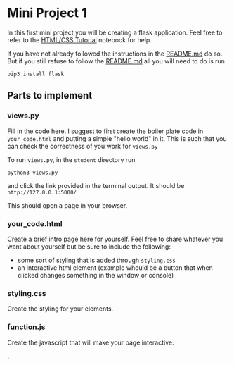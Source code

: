 # Mini Project 1

In this first mini project you will be creating a flask application. 
Feel free to refer to the [HTML/CSS Tutorial](https://ritzy-acrylic-cd6.notion.site/Hyperlinks-Web-Dev-Tutorial-9bfd70a08412410b8c01b0e0b4721330) notebook for help.

If you have not already followed the instructions in the [README.md](https://github.com/pioneers/shepherd-onboarding/blob/solution-su2021/README.md) do so.
But if you still refuse to follow the [README.md](https://github.com/pioneers/shepherd-onboarding/blob/solution-su2021/README.md) all you will need to do is run 
```
pip3 install flask
```

## Parts to implement

### views.py
Fill in the code here. I suggest to first create the boiler plate code in `your_code.html` and putting a simple "hello world" in it. This is such that you can check the correctness of you work for `views.py`

To run `views.py`, in the `student` directory run
```
python3 views.py
```
and click the link provided in the terminal output. It should be `http://127.0.0.1:5000/`

This should open a page in your browser.

### your_code.html
Create a brief intro page here for yourself. Feel free to share whatever you want about yourself but be sure to include the following:
- some sort of styling that is added through `styling.css`
- an interactive html element (example whould be a button that when clicked changes something in the window or console)

### styling.css
Create the styling for your elements.
### function.js
Create the javascript that will make your page interactive.

.
